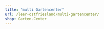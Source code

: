 ```yaml
---
title: "multi Gartencenter"
url: /leer-ostfriesland/multi-gartencenter/
shop: Garten-Center
---
```

